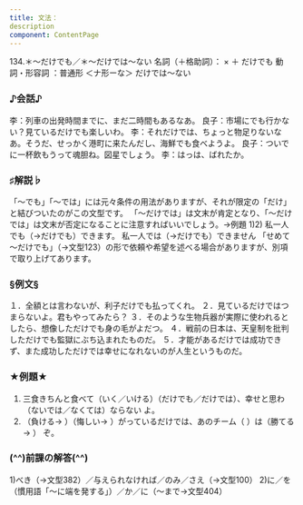 ```yaml
---
title: 文法：
description
component: ContentPage
---
```



134.＊～だけでも／＊～だけでは～ない
名詞（＋格助詞）： × ＋ だけでも
動詞・形容詞 ：普通形 ＜ナ形ーな＞ だけでは～ない
### ♪会話♪
李：列車の出発時間までに、まだ二時間もあるなあ。 良子：市場にでも行かない？見ているだけでも楽しいわ。
李：それだけでは、ちょっと物足りないなあ。そうだ、せっかく港町に来たんだし、海鮮でも食べようよ。 良子：ついでに一杯飲もうって魂胆ね。図星でしょう。
李：はっは、ばれたか。
### ♯解説♭
「～でも」「～では」には元々条件の用法がありますが、それが限定の「だけ」と結びついたのがこの文型です。 「～だけでは」は文末が肯定となり、「～だけでは」は文末が否定になることに注意すればいいでしょう。→例題
1)2)
私一人でも（→だけでも）できます。 私一人では（→だけでも）できません
「せめて～だけでも」（→文型123）の形で依頼や希望を述べる場合がありますが、別項で取り上げてあります。
### §例文§
１．全額とは言わないが、利子だけでも払ってくれ。
２．見ているだけではつまらないよ。君もやってみたら？
３．そのような生物兵器が実際に使われるとしたら、想像しただけでも身の毛がよだつ。
４．戦前の日本は、天皇制を批判しただけでも監獄にぶち込まれたものだ。
５．才能があるだけでは成功できず、また成功しただけでは幸せになれないのが人生というものだ。
### ★例題★
1) 三食きちんと食べて（いく／いける）（だけでも／だけでは）、幸せと思わ（ないでは／なくては）ならない よ。
2) （負ける→ ）（悔しい→ ）がっているだけでは、あのチーム（ ）は（勝てる→ ）
ぞ。
### (^^)前課の解答(^^)
1)べき（→文型382）／与えられなければ／のみ／さえ（→文型100）
2)に／を（慣用語「～に端を発する」）／か／に（～まで→文型404）
